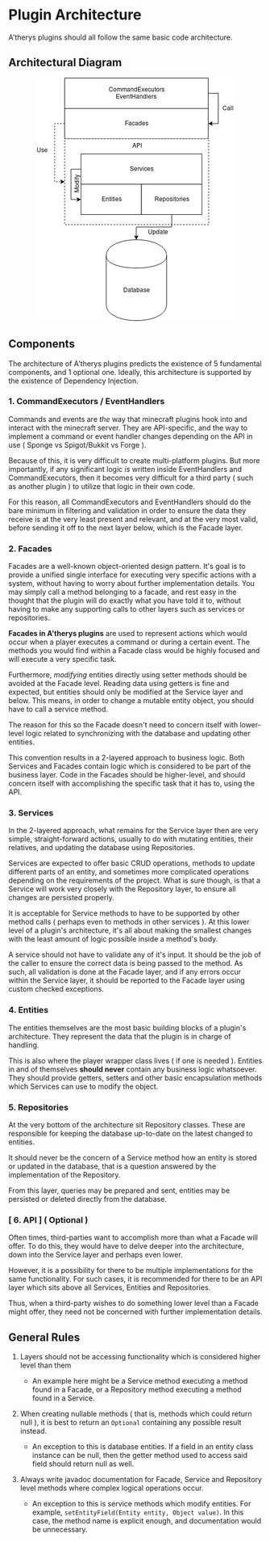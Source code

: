 # Plugin Architecture

A'therys plugins should all follow the same basic code architecture.

## Architectural Diagram

<p style="text-align: center;"><img src="./pluginArchitecture.png"></p>

## Components

The architecture of A'therys plugins predicts the existence of 5 fundamental components, and 1 optional one. Ideally, this architecture is supported by the existence of Dependency Injection.

### 1. CommandExecutors / EventHandlers

Commands and events are _the_ way that minecraft plugins hook into and interact with the minecraft server. They are API-specific, and the way to implement a command or event handler changes depending on the API in use ( Sponge vs Spigot/Bukkit vs Forge ).

Because of this, it is very difficult to create multi-platform plugins. But more importantly, if any significant logic _is_ written inside EventHandlers and CommandExecutors, then it becomes very difficult for a third party ( such as another plugin ) to utilize that logic in their own code.

For this reason, all CommandExecutors and EventHandlers should do the bare minimum in filtering and validation in order to ensure the data they receive is at the very least present and relevant, and at the very most valid, before sending it off to the next layer below, which is the Facade layer.

### 2. Facades

Facades are a well-known object-oriented design pattern. It's goal is to provide a unified single interface for executing very specific actions with a system, without having to worry about further implementation details. You may simply call a method belonging to a facade, and rest easy in the thought that the plugin will do exactly what you have told it to, without having to make any supporting calls to other layers such as services or repositories.

**Facades in A'therys plugins** are used to represent actions which would occur when a player executes a command or during a certain event. The methods you would find within a Facade class would be highly focused and will execute a very specific task.

Furthermore, _modifying_ entities directly using setter methods should be avoided at the Facade level. Reading data using getters is fine and expected, but entities should only be modified at the Service layer and below. This means, in order to change a mutable entity object, you should have to call a service method.

The reason for this so the Facade doesn't need to concern itself with lower-level logic related to synchronizing with the database and updating other entities.

This convention results in a 2-layered approach to business logic. Both Services and Facades contain logic which is considered to be part of the business layer. Code in the Facades should be higher-level, and should concern itself with accomplishing the specific task that it has to, using the API.

### 3. Services

In the 2-layered approach, what remains for the Service layer then are very simple, straight-forward actions, usually to do with mutating entities, their relatives, and updating the database using Repositories.

Services are expected to offer basic CRUD operations, methods to update different parts of an entity, and sometimes more complicated operations depending on the requirements of the project. What is sure though, is that a Service will work very closely with the Repository layer, to ensure all changes are persisted properly.

It is acceptable for Service methods to have to be supported by other method calls ( perhaps even to methods in other services ). At this lower level of a plugin's architecture, it's all about making the smallest changes with the least amount of logic possible inside a method's body.

A service should not have to validate any of it's input. It should be the job of the caller to ensure the correct data is being passed to the method. As such, all validation is done at the Facade layer, and if any errors occur within the Service layer, it should be reported to the Facade layer using custom checked exceptions.

### 4. Entities

The entities themselves are the most basic building blocks of a plugin's architecture. They represent the data that the plugin is in charge of handling.

This is also where the player wrapper class lives ( if one is needed ). Entities in and of themselves **should never** contain any business logic whatsoever. They should provide getters, setters and other basic encapsulation methods which Services can use to modify the object.

### 5. Repositories

At the very bottom of the architecture sit Repository classes. These are responsible for keeping the database up-to-date on the latest changed to entities. 

It should never be the concern of a Service method how an entity is stored or updated in the database, that is a question answered by the implementation of the Repository.

From this layer, queries may be prepared and sent, entities may be persisted or deleted directly from the database.

### [ 6. API ] ( Optional )

Often times, third-parties want to accomplish more than what a Facade will offer. To do this, they would have to delve deeper into the architecture, down into the Service layer and perhaps even lower. 

However, it is a possibility for there to be multiple implementations for the same functionality. For such cases, it is recommended for there to be an API layer which sits above all Services, Entities and Repositories.

Thus, when a third-party wishes to do something lower level than a Facade might offer, they need not be concerned with further implementation details. 

## General Rules

1. Layers should not be accessing functionality which is considered higher level than them
    * An example here might be a Service method executing a method found in a Facade, or a Repository method executing a method found in a Service.

2. When creating nullable methods ( that is, methods which could return null ), it is best to return an `Optional` containing any possible result instead.
    * An exception to this is database entities. If a field in an entity class instance can be null, then the getter method used to access said field should return null as well.

3. Always write javadoc documentation for Facade, Service and Repository level methods where complex logical operations occur.
    * An exception to this is service methods which modify entities. For example, `setEntityField(Entity entity, Object value)`. In this case, the method name is explicit enough, and documentation would be unnecessary.
